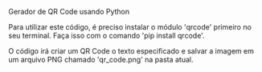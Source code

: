Gerador de QR Code usando Python

Para utilizar este código, é preciso instalar o módulo 'qrcode' primeiro no seu terminal. Faça isso com o comando 'pip install qrcode'.

O código irá criar um QR Code o texto especificado e salvar a imagem em um arquivo PNG chamado 'qr_code.png' na pasta atual.
